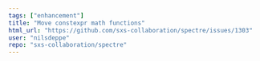 ```yaml
---
tags: ["enhancement"]
title: "Move constexpr math functions"
html_url: "https://github.com/sxs-collaboration/spectre/issues/1303"
user: "nilsdeppe"
repo: "sxs-collaboration/spectre"
---
```


